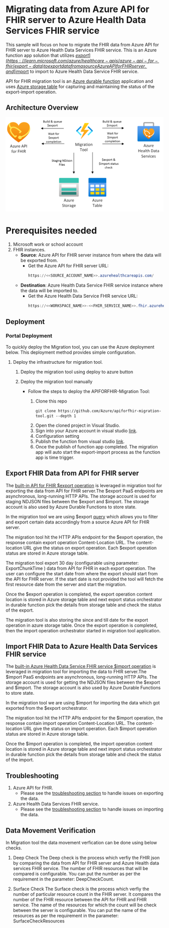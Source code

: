 # Migrating data from Azure API for FHIR server to Azure Health Data Services FHIR service

This sample will focus on how to migrate the FHIR data from Azure API for FHIR server to Azure Health Data Services FHIR service. This is an Azure function app solution that utilizes [$export](https://learn.microsoft.com/azure/healthcare-apis/azure-api-for-fhir/export-data) to export data from a source Azure API for FHIR server, and [$import](https://learn.microsoft.com/azure/healthcare-apis/fhir/import-data) to import to Azure Health Data Service FHIR service.

API for FHIR migration tool is an [Azure durable function](https://learn.microsoft.com/azure/azure-functions/durable/) application and uses [Azure storage table](https://learn.microsoft.com/azure/storage/tables/table-storage-overview) for capturing and maintaining the status of the export-import operation.

## Architecture Overview

![Architecture](images/Migration-tool-V1.2-Architecture.png)

# Prerequisites needed
1.	Microsoft work or school account
2.	FHIR instances.
	-	**Source**: Azure API for FHIR server instance from where the data will be exported from.
		- Get the Azure API for FHIR server URL:
			```PowerShell
			https://<<SOURCE_ACCOUNT_NAME>>.azurehealthcareapis.com/
			```
	-	**Destination**: Azure Health Data Service FHIR service instance where the data will be imported to.
		- Get the Azure Health Data Service FHIR service URL:
			```PowerShell
			https://<<WORKSPACE_NAME>>-<<FHIR_SERVICE_NAME>>.fhir.azurehealthcareapis.com/
			```
## Deployment
### Portal Deployment

To quickly deploy the Migration tool, you can use the Azure deployment below. This deployment method provides simple configuration.

1. Deploy the infrastructure for migration tool.
	1. Deploy the migration tool using deploy to azure button
    2. Deploy the migration tool manually

		- Follow the steps to deploy the APIFORFHIR-Migration Tool:

			1. Clone this repo
				```azurecli
				git clone https://github.com/Azure/apiforfhir-migration-tool.git --depth 1
				```
			2. Open the cloned project in Visual Studio.
			3. Sign into your Azure account in visual studio [link](https://learn.microsoft.com/visualstudio/azure/how-to-sign-in-with-azure-subscription?view=vs-2022).
			4. Configuration setting
			5. Publish the function from visual studio [link](https://learn.microsoft.com/en-us/azure/azure-functions/functions-develop-vs?tabs=in-process#publish-to-azure).
			6. Once the publish of function app completed. The migration app will auto start the export-import process as the function app is time trigger.

## Export FHIR Data from API for FHIR server

The [built-in API for FHIR $export operation](https://learn.microsoft.com/azure/healthcare-apis/azure-api-for-fhir/export-data) is leveraged in migration tool for exporting the data from API for FHIR server.The $export PaaS endpoints are asynchronous, long-running HTTP APIs. 
The storage account is used for staging NDJSON files between the $export and $import. The storage account is also used by Azure Durable Functions to store state. 

In the migration tool we are using $export [query](https://learn.microsoft.com/azure/healthcare-apis/azure-api-for-fhir/export-data#query-parameters) which allows you to filter and export certain data accordingly from a source Azure API for FHIR server.

The migration tool hit the HTTP APIs endpoint for the $export operation, the response contain export operation Content-Location URL. The content-location URL give the status on export operation. Each $export operation status are stored in Azure storage table.

The migration tool export 30 day (configurable using parameter: ExportChunkTime ) data from API for FHIR in each export operation. The user can configure the start date from where the export should start from the API for FHIR server. If the start date is not provided the tool will fetch the first resource date from the server and start the migration.

Once the $export operation is completed, the export operation content location is stored in Azure storage table and next export status orchestrator in durable function pick the details from storage table and check the status of the export.

The migration tool is also storing the since and till date for the export operation in azure storage table. Once the export operation is completed, then the import operation orchestrator started in migration tool application.

## Import FHIR Data to Azure Health Data Services FHIR service

The [built-in Azure Health Data Service FHIR service $import operation](https://learn.microsoft.com/azure/healthcare-apis/fhir/import-data) is leveraged in migration tool for importing the data to FHIR server.The $import PaaS endpoints are asynchronous, long-running HTTP APIs. 
The storage account is used for getting the NDJSON files between the $export and $import. The storage account is also used by Azure Durable Functions to store state. 

In the migration tool we are using $import for importing the data which got exported from the $export orchestrator.

The migration tool hit the HTTP APIs endpoint for the $import operation, the response contain import operation Content-Location URL. The content-location URL give the status on import operation. Each $import operation status are stored in Azure storage table.

Once the $import operation is completed, the import operation content location is stored in Azure storage table and next import status orchestrator in durable function pick the details from storage table and check the status of the import.

## Troubleshooting

1. Azure API for FHIR.
	-  Please see the [troubleshooting section](https://learn.microsoft.com/azure/healthcare-apis/fhir/export-data#troubleshoot) to handle issues on exporting the data.
2. Azure Health Data Services FHIR service.
	-  Please see the [troubleshooting section](https://learn.microsoft.com/azure/healthcare-apis/fhir/import-data#troubleshooting) to handle issues on importing the data.

## Data Movement Verification

In Migration tool the data movement verfication can be done using below checks.

1. Deep Check 
    The Deep check is the process which verfiy the FHIR json by comparing the data from API for FHIR server and Azure Health data services FHIR service.
    The number of FHIR resources that will be compared is configurable. You can put the number as per the requirement in the parameter: DeepCheckCount.

2. Surface Check
    The Surface check is the process which verfiy the number of particular resource count in the FHIR server. It compares the number of the FHIR resource between the API for FHIR and FHIR service. The name of the resources for which the count will be check between the server is configurable. You can put the name of the resources as per the requirement in the parameter: SurfaceCheckResources
